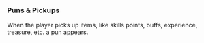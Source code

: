 ### Puns & Pickups
When the player picks up items, like skills points, buffs, experience, treasure, etc. a pun appears.